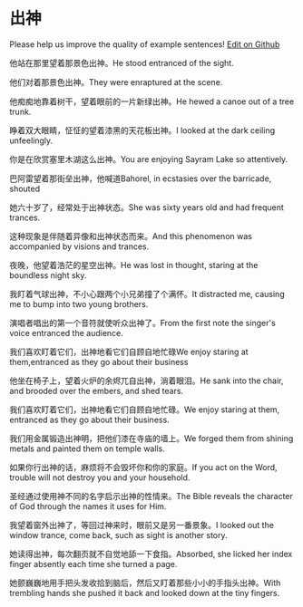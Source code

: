 # 出神

Please help us improve the quality of example sentences! [Edit on Github](https://github.com/jiyushe/jiyu-example-sentence-source/blob/main/chinese/chushen.md)

<p><span class="chinese">他站在那里望着那景色出神。</span><span class="english">He stood entranced of the sight.</span></p>

<p><span class="chinese">他们对着那景色出神。</span><span class="english">They were enraptured at the scene.</span></p>

<p><span class="chinese">他痴痴地靠着树干，望着眼前的一片新绿出神。</span><span class="english">He hewed a canoe out of a tree trunk.</span></p>

<p><span class="chinese">睁着双大眼睛，怔怔的望着漆黑的天花板出神。</span><span class="english">I looked at the dark ceiling unfeelingly.</span></p>

<p><span class="chinese">你是在欣赏塞里木湖这么出神。</span><span class="english">You are enjoying Sayram Lake so attentively.</span></p>

<p><span class="chinese">巴阿雷望着那街垒出神，他喊道</span><span class="english">Bahorel, in ecstasies over the barricade, shouted</span></p>

<p><span class="chinese">她六十岁了，经常处于出神状态。</span><span class="english">She was sixty years old and had frequent trances.</span></p>

<p><span class="chinese">这种现象是伴随着异像和出神状态而来。</span><span class="english">And this phenomenon was accompanied by visions and trances.</span></p>

<p><span class="chinese">夜晚，他望着浩茫的星空出神。</span><span class="english">He was lost in thought, staring at the boundless night sky.</span></p>

<p><span class="chinese">我盯着气球出神，不小心跟两个小兄弟撞了个满怀。</span><span class="english">It distracted me, causing me to bump into two young brothers.</span></p>

<p><span class="chinese">演唱者唱出的第一个音符就使听众出神了。</span><span class="english">From the first note the singer's voice entranced the audience.</span></p>

<p><span class="chinese">我们喜欢盯着它们，出神地看它们自顾自地忙碌</span><span class="english">We enjoy staring at them,entranced as they go about their business</span></p>

<p><span class="chinese">他坐在椅子上，望着火炉的余烬兀自出神，淌着眼泪。</span><span class="english">He sank into the chair, and brooded over the embers, and shed tears.</span></p>

<p><span class="chinese">我们喜欢盯着它们，出神地看它们自顾自地忙碌。</span><span class="english">We enjoy staring at them, entranced as they go about their business.</span></p>

<p><span class="chinese">我们用金属锻造出神明，把他们漆在寺庙的墙上。</span><span class="english">We forged them from shining metals and painted them on temple walls.</span></p>

<p><span class="chinese">如果你行出神的话，麻烦将不会毁坏你和你的家庭。</span><span class="english">If you act on the Word, trouble will not destroy you and your household.</span></p>

<p><span class="chinese">圣经通过使用神不同的名字启示出神的性情来。</span><span class="english">The Bible reveals the character of God through the names it uses for Him.</span></p>

<p><span class="chinese">我望着窗外出神了，等回过神来时，眼前又是另一番景象。</span><span class="english">I looked out the window trance, come back, such as sight is another story.</span></p>

<p><span class="chinese">她读得出神，每次翻页就不自觉地舔一下食指。</span><span class="english">Absorbed, she licked her index finger absently each time she turned a page.</span></p>

<p><span class="chinese">她颤巍巍地用手把头发收拾到脑后，然后又盯着那些小小的手指头出神。</span><span class="english">With trembling hands she pushed it back and looked down at the tiny fingers.</span></p>

